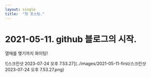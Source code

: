 ```yaml
---
layout: single
title:  "첫 포스팅."
---
```

# 2021-05-11. github 블로그의 시작.

열매를 맺기까지 화이팅!

![스크린샷 2023-07-24 오후 7.53.27](../images/2021-05-11-first/스크린샷 2023-07-24 오후 7.53.27.png)
